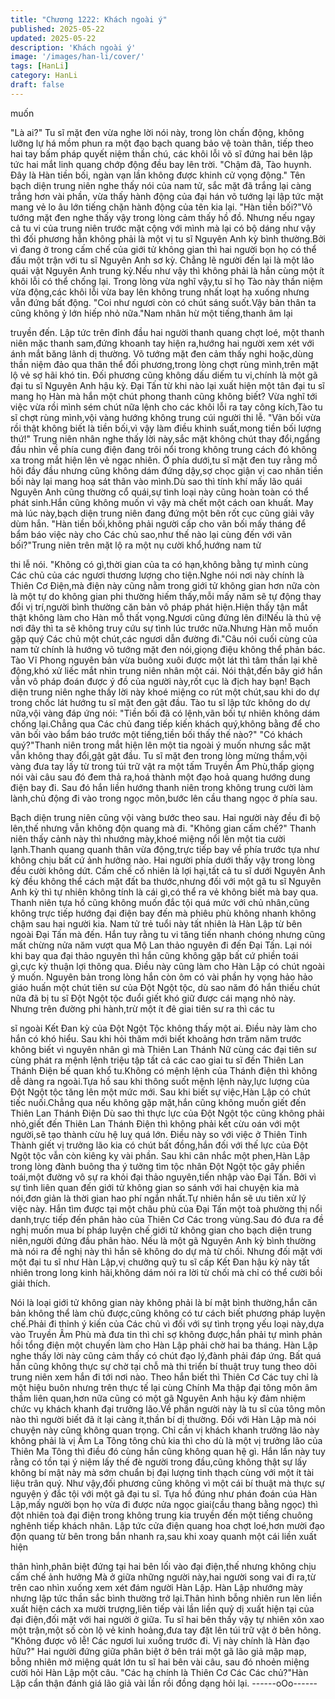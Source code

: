 ```yaml
---
title: "Chương 1222: Khách ngoài ý"
published: 2025-05-22
updated: 2025-05-22
description: 'Khách ngoài ý'
image: '/images/han-li/cover/'
tags: [HanLi]
category: HanLi
draft: false
---
```


muốn

"Là ai?" Tu sĩ mặt đen vừa nghe lời nói này, trong lòn chấn động,
không lưỡng lự há mồm phun ra một đạo bạch quang bảo vệ toàn
thân, tiếp theo hai tay bấm pháp quyết niệm thần chú, các khôi lỗi
võ sĩ đứng hai bên lập tức hai mắt linh quang chớp động đều bay
lên trời.
"Chậm đã, Tào huynh. Đây là Hàn tiền bối, ngàn vạn lần không
được khinh cử vọng động." Tên bạch diện trung niên nghe thấy
nói của nam tử, sắc mặt đã trắng lại càng trắng hơn vài phần, vừa
thấy hành động của đại hán võ tướng lại lập tức mặt mang vẻ lo
âu lớn tiếng chặn hành động của tên kia lại.
"Hàn tiền bối?"Võ tướng mặt đen nghe thấy vậy trong lòng cảm
thấy hồ đồ.
Nhưng nếu ngay cả tu vi của trung niên trước mặt cộng với mình
mà lại có bộ dáng như vậy thì đối phương hẳn không phải là một
vị tu sĩ Nguyên Anh kỳ bình thường.Bởi vì đang ở trong cấm chế
của giới tử không gian thì hai người bọn họ có thể đấu một trận
với tu sĩ Nguyên Anh sơ kỳ.
Chẳng lẽ người đến lại là một lão quái vật Nguyên Anh trung
kỳ.Nếu như vậy thì không phải là hắn cùng một ít khôi lỗi có thể
chống lại.
Trong lòng vừa nghĩ vậy,tu sĩ họ Tào này thần niệm vừa động,các
khôi lỗi vừa bay lên không trung nhất loạt hạ xuống nhưng vẫn
đứng bất động.
"Coi như ngươi còn có chút sáng suốt.Vậy bản thân ta cũng
không ỷ lớn hiếp nhỏ nữa."Nam nhân hừ một tiếng,thanh âm lại

truyền đến.
Lập tức trên đỉnh đầu hai người thanh quang chợt loé, một thanh
niên mặc thanh sam,đứng khoanh tay hiện ra,hướng hai người
xem xét với ánh mắt băng lãnh dị thường.
Võ tướng mặt đen cảm thấy nghi hoặc,dùng thần niệm đảo qua
thân thể đối phương,trong lòng chợt rùng mình,trên mặt lộ vẻ sợ
hãi khó tin.
Đối phương cũng không dấu diếm tu vi,chính là một gã đại tu sĩ
Nguyên Anh hậu kỳ.
Đại Tấn từ khi nào lại xuất hiện một tân đại tu sĩ mang họ Hàn mà
hắn một chút phong thanh cũng không biết?
Vừa nghĩ tới việc vừa rồi mình sém chút nữa lệnh cho các khôi lỗi
ra tay công kích,Tào tu sĩ chợt rùng mình,vội vàng hướng không
trung cúi người thi lễ.
"Vãn bối vừa rồi thật không biết là tiền bối,vì vậy làm điều khinh
suất,mong tiền bối lượng thứ!"
Trung niên nhân nghe thấy lời này,sắc mặt không chút thay
đổi,ngẩng đầu nhìn về phía cung điện đang trôi nổi trong không
trung cách đó không xa trong mắt hiện lên vẻ ngạc nhiên.
Ở phía dưới,tu sĩ mặt đen tuy rằng mồ hôi đầy đầu nhưng cũng
không dám đứng dậy,sợ chọc giận vị cao nhân tiền bối này lại
mang hoạ sát thân vào mình.Dù sao thì tính khí mấy lão quái
Nguyên Anh cũng thường cổ quái,sự tình loại này cũng hoàn toàn
có thể phát sinh.Hắn cũng không muốn vì vậy mà chết một cách
oan khuất.
May mà lúc này,bạch diện trung niên đang đứng một bên rốt cục
cũng giải vây dùm hắn.
"Hàn tiền bối,không phải người cấp cho vãn bối mấy tháng để
bẩm báo việc này cho Các chủ sao,như thế nào lại cùng đến với
vãn bối?"Trung niên trên mặt lộ ra một nụ cười khổ,hướng nam tử

thi lễ nói.
"Không có gì,thời gian của ta có hạn,không bằng tự mình cùng
Các chủ của các ngươi thương lượng cho tiện.Nghe nói nơi này
chính là Thiên Cơ Điện,mà điện này cũng nằm trong giới tử không
gian hơn nữa còn là một tự do không gian phi thường hiếm
thấy,mỗi mấy năm sẽ tự động thay đổi vị trí,người bình thường
căn bản vô pháp phát hiện.Hiện thấy tận mắt thật không làm cho
Hàn mỗ thất vọng.Ngươi cũng đứng lên đi!Nếu là thủ vệ nơi đây
thì ta sẽ không truy cứu sự tình lúc trước nữa.Nhưng Hàn mỗ
muốn gặp quý Các chủ một chút,các ngươi dẫn đường đi."Câu nói
cuối cùng của nam tử chính là hướng võ tướng mặt đen nói,giọng
điệu không thể phản bác.
Tào Vĩ Phong nguyên bản vừa buông xuôi được một lát thì tâm
thần lại khẽ động,khó xử liếc mắt nhìn trung niên nhân một cái.
Nói thật,đến bây giớ hắn vẫn vô pháp đoán được ý đồ của người
này,rốt cục là địch hay bạn!
Bạch diện trung niên nghe thấy lời này khoé miệng co rút một
chút,sau khi do dự trong chốc lát hướng tu sĩ mặt đen gật đầu.
Tào tu sĩ lập tức không do dự nữa,vội vàng đáp ứng nói:
"Tiền bối đã có lệnh,vãn bối tự nhiên không dám chống lại.Chẳng
qua Các chủ đang tiếp kiến khách quý,không bằng để cho vãn bối
vào bẩm báo trước một tiếng,tiền bối thấy thế nào?"
"Có khách quý?"Thanh niên trong mắt hiện lên một tia ngoài ý
muốn nhưng sắc mặt vẫn không thay đổi,gật gật đầu.
Tu sĩ mặt đen trong lòng mừng thầm,vội vàng đưa tay lấy từ trong
túi trữ vật ra một tấm Truyền Âm Phù,thấp giọng nói vài câu sau
đó đem thả ra,hoá thành một đạo hoả quang hướng dung điện
bay đi.
Sau đó hắn liền hướng thanh niên trong không trung cười làm
lành,chủ động đi vào trong ngọc môn,bước lên cầu thang ngọc ở
phía sau.

Bạch diện trung niên cũng vội vàng bước theo sau.
Hai người này đều đi bộ lên,thế nhưng vẫn không độn quang mà
đi.
"Không gian cấm chế?"
Thanh niên thấy cảnh này thì nhướng mày,khoé miệng nổi lên
một tia cười lạnh.Thanh quang quanh thân vừa động,trực tiếp bay
về phía trước tựa như không chịu bất cứ ảnh hưởng nào.
Hai người phía dưới thấy vậy trong lòng đều cười không dứt.
Cấm chế cố nhiên là lợi hại,tất cả tu sĩ dưới Nguyên Anh kỳ đều
không thể cách mặt đất ba thước,nhưng đối với một gã tu sĩ
Nguyên Anh kỳ thì tự nhiên không tính là cái gì,có thể ra vẻ không
biết mà bay qua.
Thanh niên tựa hồ cũng không muốn đắc tội quá mức với chủ
nhân,cũng không trực tiếp hướng đại điện bay đến mà phiêu phù
không nhanh không chậm sau hai người kia.
Nam tử trẻ tuổi này tất nhiên là Hàn Lập từ bên ngoài Đại Tấn mà
đến.
Hắn tuy rằng tu vi tăng tiến nhanh chóng nhưng cũng mất chừng
nửa năm vượt qua Mộ Lan thảo nguyên đi đến Đại Tấn.
Lại nói khi bay qua đại thảo nguyên thì hắn cũng không gặp bất
cứ phiền toái gì,cực kỳ thuận lợi thông qua.
Điều này cũng làm cho Hàn Lập có chút ngoài ý muốn.
Nguyên bản trong lòng hắn còn ôm có vài phần hy vọng hảo hảo
giáo huấn một chút tiên sư của Đột Ngột tộc, dù sao năm đó hắn
thiếu chút nữa đã bị tu sĩ Đột Ngột tộc đuổi giết khó giữ được cái
mạng nhỏ này.
Nhưng trên đường phi hành,trừ một ít đê giai tiên sư ra thì các tu

sĩ ngoài Kết Đan kỳ của Đột Ngột Tộc không thấy một ai.
Điều này làm cho hắn có khó hiểu.
Sau khi hỏi thăm mới biết khoảng hơn trăm năm trước không biết
vì nguyên nhân gì mà Thiên Lan Thánh Nữ cùng các đại tiên sư
cùng phát ra mệnh lệnh triệu tập tất cả các cao giai tu sĩ đến
Thiên Lan Thánh Điện bế quan khổ tu.Không có mệnh lệnh của
Thánh điện thì không dễ dàng ra ngoài.Tựa hồ sau khi thông suốt
mệnh lệnh này,lực lượng của Đột Ngột tộc tăng lên một mức mới.
Sau khi biết sự việc,Hàn Lập có chút tiếc nuối.Chẳng qua nếu
không gặp mặt,hắn cũng không muốn giết đến Thiên Lan Thánh
Điện
Dù sao thì thực lực của Đột Ngột tộc cũng không phải nhỏ,giết
đến Thiên Lan Thánh Điện thì không phải kết cừu oán với một
người,sẽ tạo thành cừu hệ luỵ quá lớn. Điều này so với việc ở
Thiên Tinh Thành giết vị trưởng lão kia có chút bất đồng,hắn đối
với thế lực của Đột Ngột tộc vẫn còn kiêng kỵ vài phần.
Sau khi cân nhắc một phen,Hàn Lập trong lòng đành buông tha ý
tưởng tìm tộc nhân Đột Ngột tộc gây phiền toái,một đường vô sự
ra khỏi đại thảo nguyên,tiến nhập vào Đại Tấn.
Bởi vì sự tình liên quan đến giới tử không gian so sánh với hai
chuyện kia mà nói,đơn giản là thời gian hao phí ngắn nhất.Tự
nhiên hắn sẽ ưu tiên xử lý việc này.
Hắn tìm được tại một châu phủ của Đại Tấn một toà phường thị
nổi danh,trực tiếp đến phân hào của Thiên Cơ Các trong
vùng.Sau đó đưa ra đề nghị muốn mua bí pháp luyện chế giới tử
không gian cho bạch diện trung niên,người đứng đầu phân hào.
Nếu là một gã Nguyên Anh kỳ bình thường mà nói ra đề nghị này
thì hắn sẽ không do dự mà từ chối.
Nhưng đối mặt với một đại tu sĩ như Hàn Lập,vị chưởng quỹ tu sĩ
cấp Kết Đan hậu kỳ này tất nhiên trong long kinh hãi,không dám
nói ra lời từ chối mà chỉ có thể cười bồi giải thích.

Nói là loại giới tử không gian này không phải là bí mật bình
thường,hắn căn bản không thể làm chủ được,cũng không có tư
cách biết phương pháp luyện chế.Phải đi thỉnh ý kiến của Các
chủ vì đối với sự tình trọng yếu loại này,dựa vào Truyền Âm Phù
mà đưa tin thì chỉ sợ không được,hắn phải tự mình phản hồi tổng
điện một chuyến làm cho Hàn Lập phải chờ hai ba tháng.
Hàn Lập nghe thấy lời này cũng cảm thấy có chút đạo lý,đành
phải đáp ứng.
Bất quá hắn cũng không thực sự chờ tại chỗ mà thi triển bí thuật
truy tung theo dõi trung niên xem hắn đi tới nơi nào.
Theo hắn biết thì Thiên Cơ Các tuy chỉ là một hiệu buôn nhưng
trên thực tế lại cùng Chính Ma thập đại tông môn âm thầm liên
quan,hơn nữa cũng có một gã Nguyên Anh hậu kỳ đảm nhiệm
chức vụ khách khanh đại trưởng lão.Về phần người này là tu sĩ
của tông môn nào thì người biết đã ít lại càng ít,thần bí dị thường.
Đối với Hàn Lập mà nói chuyện này cũng không quan trọng.
Chỉ cần vị khách khanh trưởng lão này không phải là vị Âm La
Tông tông chủ kia thì cho dù là một vị trưởng lão của Thiên Ma
Tông thì điều đó cùng hắn cũng không quan hệ gì.
Hắn lần này tuy rằng có tồn tại ý niệm lấy thế đè người trong
đầu,cũng không thật sự lấy không bí mật này mà sớm chuẩn bị
đại lượng tinh thạch cùng với một ít tài liệu trân quý.
Như vậy,đối phương cũng không vì một cái bí thuật mà thực sự
nguyện ý đắc tội với một gã đại tu sĩ.
Tựa hồ đúng như phán đoán cúa Hàn Lập,mấy người bọn họ vừa
đi được nửa ngọc giai(cầu thang bằng ngọc) thì đột nhiên toà đại
điện trong không trung kia truyền đến một tiếng chuông nghênh
tiếp khách nhân.
Lập tức cửa điện quang hoa chợt loé,hơn mười đạo độn quang từ
bên trong bắn nhanh ra,sau khi xoay quanh một cái liền xuất hiện

thân hình,phân biệt đứng tại hai bên lối vào đại điện,thế nhưng
không chịu cấm chế ảnh hưởng
Mà ở giữa những người này,hai người song vai đi ra,từ trên cao
nhìn xuống xem xét đám người Hàn Lập.
Hàn Lập nhướng mày nhưng lập tức thần sắc bình thường trở
lại.Thân hình bỗng nhiên run lên liền xuất hiện cách xa mười
trượng,liên tiếp vài lần liền quỷ dị xuất hiện tại của đại điện,đối
mặt với hai người ở giữa.
Tu sĩ hai bên thấy vậy tự nhiên xôn xao một trận,một số còn lộ vẻ
kinh hoảng,đưa tay đặt lên túi trữ vật ở bên hông.
"Không được vô lễ! Các ngươi lui xuống trước đi. Vị này chính là
Hàn đạo hữu?" Hai người đứng giữa phân biệt ở bên trái một gã
lão giả mập mạp, bỗng nhiên mở miệng quát lớn tu sĩ hai bên vài
câu, sau đó nhoẻn miệng cười hỏi Hàn Lập một câu.
"Các hạ chính là Thiên Cơ Các Các chủ?"Hàn Lập cẩn thận đánh
giá lão giả vài lần rồi đồng dạng hỏi lại.
------oOo------
